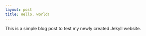 ```yaml
---
layout: post
title: Hello, world!
---
```


This is a simple blog post to test my newly created Jekyll website.